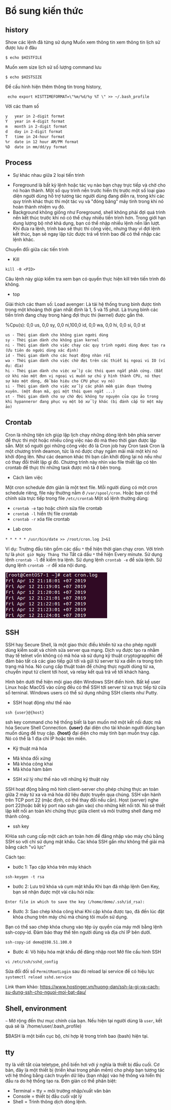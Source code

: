 # Bổ sung kiến thức

## history 

Show các lệnh đã từng sử dụng
Muốn xem thông tin xem thông tin lịch sử được lưu ở đâu
```
$ echo $HISTFILE
```
Muốn xem size lịch sử số lượng command lưu
```
$ echo $HISTSIZE
```
Để cấu hình hiện thêm thông tin trong history, 
```
 echo export HISTTIMEFORMAT=\"%m/%d/%y %T \" >> ~/.bash_profile
```
Với các tham số
```
y	year in 2-digit format
Y	year in 4-digit format
m	month in 2-digit format
d	day in 2-digit format
T	time in 24-hour format
%r	date in 12 hour AM/PM format
%D	date in mm/dd/yy format
```

## Process

* Sự khác nhau giữa 2 loại tiến trình 

- Foreground là bất kỳ lệnh hoặc tác vụ nào bạn chạy trực tiếp và chờ cho nó hoàn thành. Một số quy trình nền trước hiển thị trước một số loại giao diện người dùng hỗ trợ tương tác người dùng đang diễn ra, trong khi các quy trình khác thực thi một tác vụ và "đóng băng" máy tình trong khi nó hoàn thành nhiệm vụ đó.
- Background không giống như Foreground, shell không phải đợi quá trình nền kết thúc trước khi nó có thể chạy nhiều tiến trình hơn. Trong giới hạn dung lượng bộ nhớ khả dụng, bạn có thể nhập nhiều lệnh nền lần lượt. Khi đưa ra lệnh, trình bao sẽ thực thi công việc, nhưng thay vì đợi lệnh kết thúc, bạn sẽ ngay lập tức được trả về trình bao để có thể nhập các lệnh khác.

Chuyển đổi giữa các tiến trình

* Kill

```
kill -0 <PID>
```
Câu lệnh này giúp kiểm tra xem bạn có quyền thực hiện kill trên tiến trình đó không.

* top

Giải thích các tham số:
Load avenger: Là tải hệ thống trung bình được tính trong một khoảng thời gian nhất định là 1, 5 và 15 phút. Là trung bình các tiến trình đang chạy trong hàng đợi thực thi (kernel) được gắn thẻ.

%Cpu(s):  0,0 us,  0,0 sy,  0,0 ni,100,0 id,  0,0 wa,  0,0 hi,  0,0 si,  0,0 st

```
us - Thời gian dành cho không gian người dùng
sy - Thời gian dành cho không gian kernel
ni - Thời gian dành cho việc chạy các quy trình người dùng được tạo ra (Ưu tiên do người dùng xác định)
id - Thời gian dành cho các hoạt động nhàn rỗi
wa - Thời gian dành cho việc chờ đợi trên các thiết bị ngoại vi IO (ví dụ: đĩa)
hi - Thời gian dành cho việc xử lý các thói quen ngắt phần cứng. (Bất cứ khi nào một đơn vị ngoại vi muốn sự chú ý hình thành CPU, nó thực sự kéo một dòng, để báo hiệu cho CPU phục vụ nó)
si - Thời gian dành cho việc xử lý các phần mềm gián đoạn thường xuyên. (một đoạn mã, gọi một thói quen ngắt ...)
st - Thời gian dành cho sự chờ đợi không tự nguyện của cpu ảo trong khi hypanneror đang phục vụ một bộ xử lý khác (bị đánh cắp từ một máy ảo)

```

## Crontab

Cron là những tiện ích giúp lập lịch chạy những dòng lệnh bên phía server để thực thi một hoặc nhiều công việc nào đó mà theo thời gian được lập sẵn. Một số người gọi những công việc đó là Cron job hay Cron task
Cron là một chương trình deamon, tức là nó được chạy ngầm mãi mãi một khi nó khởi động lên. Như các deamon khác thì bạn cần khởi động lại nó nếu như có thay đổi thiết lập gì đó. Chương trình này nhìn vào file thiết lập có tên crontab để thực thi những task được mô tả ở bên trong.

* Cách làm việc

Một cron schedule đơn giản là một text file. Mỗi người dùng có một cron schedule riêng, file này thường nằm ở `/var/spool/cron`. Hoặc bạn có thể chỉnh sửa trực tiếp trong file `/etc/crontab`
Một số lệnh thường dùng:
- `crontab -e` tạo hoặc chỉnh sửa file crontab
- `crontab -l` hiển thị file crontab
- `crontab -r` xóa file crontab

* Lab cron

`* * * * * /usr/bin/date >> /root/cron.log 2>&1`


Ví dụ: Trường đầu tiên gồm các dấu `*` thể hiện thời gian chạy cron. Với trình tự là `phút giờ Ngày Tháng Thứ` Tất cả dấu `*` thể hiện Every minute.
Sử dụng lệnh `crontab -l` để kiểm tra lệnh.
Sử dụng lệnh `crontab -e` để sửa lệnh.
Sử dụng lệnh `crontab -r` để xóa nội dung.

![cron](images_Linux/cron.png)
## SSH

SSH hay Secure Shell, là một giao thức điều khiển từ xa cho phép người dùng kiểm soát và chỉnh sửa server qua mạng. Dịch vụ được tạo ra nhằm thay tế telnet vốn không có mã hóa và sử dụng kỹ thuật cryptograpphic để đảm bảo tất cả các giao tiếp gửi tới và gửi từ server từ xa diễn ra trong tình trạng mã hóa. Nó cung cấp thuật toán để chứng thực người dùng từ xa, chuyển input từ client tới host, và relay kết quả trả về tới khách hàng.

Hình bên dưới thể hiện mội giao diện Windows SSH điển hình. Bất kể user Linux hoặc MacOS vào cũng đều có thể SSH tới server từ xa trực tiếp từ cửa sổ terninal. Windows users có thể sử dụng những SSH clients như Putty. 

* SSH hoạt động như thế nào

```
ssh {user}@{host}
```
ssh key command cho hệ thống biết là bạn muốn mở một kết nối được mã hóa Secure Shell Connection. **{user}** đại diện cho tài khoản người dùng bạn muốn dùng để truy cập. **{host}** đại diện cho máy tính bạn muốn truy cập. Nó có thể là 1 địa chỉ IP hoặc tên miền.

* Kỹ thuật mã hóa

- Mã khóa đối xứng
- Mã khóa công khai
- Mã khóa hàm băm

* SSH xử lý như thế nào với những kỹ thuật này

SSH hoạt động bằng mô hình client-server cho phép chứng thực an toàn giữa 2 máy từ xa và mã hóa dữ liệu được truyền qua chúng.
SSH vận hành trên TCP port 22 (mặc định, có thể thay đổi nếu cần). Host (server) nghe port 22(hoặc bất kỳ port nào ssh gán vào) cho những kết nối tới. Nó sẽ thiết lập kết nối an toàn khi chứng thực giữa client và môi trường shell đang mở thành công.

* ssh key

KHóa ssh cung cấp một cách an toàn hơn để đăng nhập vào máy chủ bằng SSH so với chỉ sử dụng mật khẩu. Các khóa SSH gần như không thể giải mã bằng cách "vũ lực"

Cách tạo:
- bước 1: Tạo cặp khóa trên máy khách
```
ssh-keygen -t rsa
```
- bước 2: Lưu trữ khóa và cụm mật khẩu
Khi bạn đã nhập lệnh Gen Key, bạn sẽ nhận được một vài câu hỏi nữa:
```
Enter file in which to save the key (/home/demo/.ssh/id_rsa):
```
- Bước 3: Sao chép khóa công khai
Khi cặp khóa được tạo, đã đến lúc đặt khóa chung trên máy chủ mà chúng tôi muốn sử dụng.

Bạn có thể sao chép khóa chung vào tệp ủy quyền của máy mới bằng lệnh ssh-copy-id. Đảm bảo thay thế tên người dùng và địa chỉ IP bên dưới.
```
ssh-copy-id demo@198.51.100.0
```
- Bước 4: Vô hiệu hóa mật khẩu để đăng nhập root
Mở file cấu hình SSH
```
vi /etc/ssh/sshd_config
```
Sửa đổi đối số `PermitRootLogin` sau đó reload lại service để có hiệu lực `systemctl reload sshd.service`

Link tham khảo:
<https://www.hostinger.vn/huong-dan/ssh-la-gi-va-cach-su-dung-ssh-cho-nguoi-moi-bat-dau/>

## Shell, environment 
`~` Mở rộng đến thư mục chính của bạn. Nếu hiện tại người dùng là `user`, kết quả sẽ là `/home/user/.bash_profile)

$BASH là một biến cục bộ, chỉ hợp lệ trong trình bao (bash) hiện tại.
## tty

tty là viết tắt của teletype, phổ biến hơi với ý nghĩa là thiết bị đầu cuối. Cơ bản, đây là một thiết bị (triển khai trong phần mềm) cho phép bạn tương tác  với hệ thống bằng cách truyền dữ liệu (bạn nhập) vào hệ thống và hiển thị đầu ra do hệ thống tạo ra.
Đơn giản có thể phân biệt:
* Terminal = tty = môi trường nhập/xuất văn bản
* Console = thiết bị đầu cuối vật lý
* Shell = Trình thông dịch dòng lệnh.

